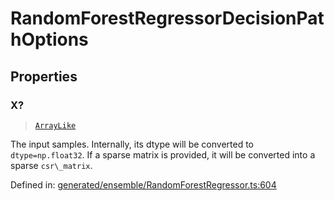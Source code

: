 # RandomForestRegressorDecisionPathOptions

## Properties

### X?

> [`ArrayLike`](../types/ArrayLike.md)

The input samples. Internally, its dtype will be converted to `dtype=np.float32`. If a sparse matrix is provided, it will be converted into a sparse `csr\_matrix`.

Defined in:  [generated/ensemble/RandomForestRegressor.ts:604](https://github.com/transitive-bullshit/scikit-learn-ts/blob/92ab806/packages/sklearn/src/generated/ensemble/RandomForestRegressor.ts#L604)
